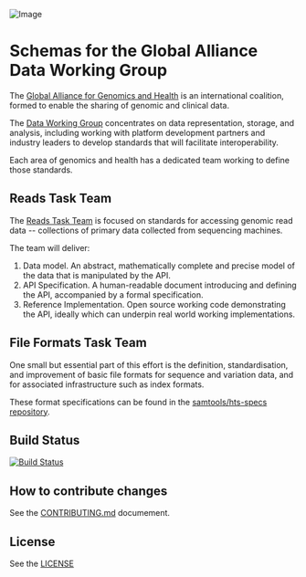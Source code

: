 ![Image](http://genomicsandhealth.org/files/logo_ga.png)


# Schemas for the Global Alliance Data Working Group


The [Global Alliance for Genomics and Health][ga4gh] is an international
coalition, formed to enable the sharing of genomic and clinical data.

The [Data Working Group](http://genomicsandhealth.org/files/public/Priorities%20-%20without%20membership%20DWG_0.pdf) concentrates on data representation, storage, and analysis, including working with platform development partners and industry leaders to develop standards that will facilitate interoperability.

Each area of genomics and health has a dedicated team working to define those standards.


## Reads Task Team

The [Reads Task Team](https://groups.google.com/forum/#!forum/dwgreadtaskteam) is focused on standards for accessing genomic read data -- collections of primary data collected from sequencing machines.

The team will deliver:
  1. Data model. An abstract, mathematically complete and precise model of the data that is manipulated by the API.
  2. API Specification. A human-readable document introducing and defining the API, accompanied by a formal specification.
  3. Reference Implementation. Open source working code demonstrating the API, ideally which can underpin real world working implementations.


## File Formats Task Team

One small but essential part of this effort is the definition,
standardisation, and improvement of basic file formats for sequence and
variation data, and for associated infrastructure such as index formats.

These format specifications can be found in the
[samtools/hts-specs repository][hts-specs].

[ga4gh]:      http://genomicsandhealth.org/
[hts-specs]:  https://github.com/samtools/hts-specs


## Build Status

[![Build Status](https://travis-ci.org/ga4gh/ReadTaskTeam.svg?branch=master)](https://travis-ci.org/ga4gh/ReadTaskTeam)

## How to contribute changes

See the [CONTRIBUTING.md](CONTRIBUTING.md) documement.

## License

See the [LICENSE](LICENSE)
